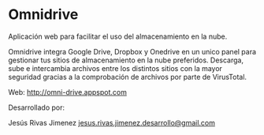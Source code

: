 # Omnidrive

Aplicación web para facilitar el uso del almacenamiento en la nube.

Omnidrive integra Google Drive, Dropbox y Onedrive en un unico panel para gestionar tus sitios de almacenamiento en la nube preferidos.
Descarga, sube e intercambia archivos entre los distintos sitios con la mayor seguridad gracias a la comprobación de archivos por parte de VirusTotal.

Web: http://omni-drive.appspot.com

Desarrollado por:

Jesús Rivas Jimenez <jesus.rivas.jimenez.desarrollo@gmail.com>
